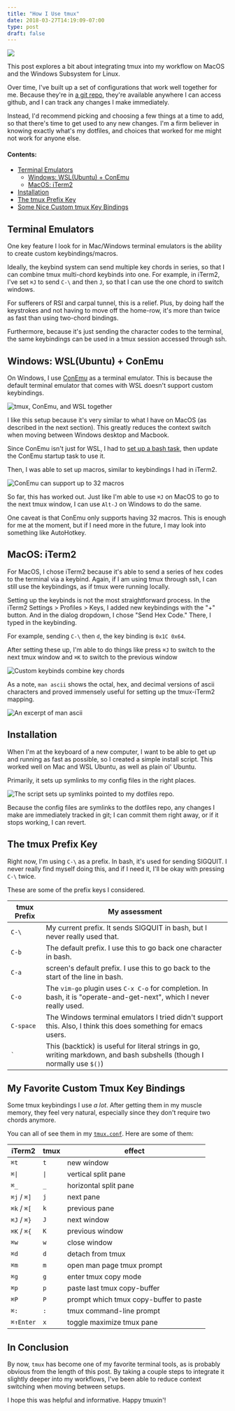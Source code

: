 ```yaml
---
title: "How I Use tmux"
date: 2018-03-27T14:19:09-07:00
type: post
draft: false
---
```


![](/images/tmux/donkeysay.gif)

This post explores a bit about integrating tmux into my workflow on MacOS and the Windows Subsystem for Linux.

Over time, I've built up a set of configurations that work well together for me. Because they're in [a git repo](https://github.com/jeffawang/dotfiles), they're available anywhere I can access github, and I can track any changes I make immediately.

Instead, I'd recommend picking and choosing a few things at a time to add, so that there's time to get used to any new changes. I'm a firm believer in knowing exactly what's my dotfiles, and choices that worked for me might not work for anyone else.

#### Contents:

- [Terminal Emulators](#terminal-emulators)
  - [Windows: WSL(Ubuntu) + ConEmu](#wsl-conemu)
  - [MacOS: iTerm2](#macos-iterm2)
- [Installation](#installation)
- [The tmux Prefix Key](#tmux-prefix)
- [Some Nice Custom tmux Key Bindings](#tmux-keybinds)

Terminal Emulators<a name="terminal-emulators"></a>
---

One key feature I look for in Mac/Windows terminal emulators is the ability to create custom keybindings/macros.

Ideally, the keybind system can send multiple key chords in series, so that I can combine tmux multi-chord keybinds into one. For example, in iTerm2, I've set `⌘J` to send `C-\` and then `J`, so that I can use the one chord to switch windows.

For sufferers of RSI and carpal tunnel, this is a relief. Plus, by doing half the keystrokes and not having to move off the home-row, it's more than twice as fast than using two-chord bindings.

Furthermore, because it's just sending the character codes to the terminal, the same keybindings can be used in a tmux session accessed through ssh.

Windows: WSL(Ubuntu) + ConEmu<a name="wsl-conemu"></a>
---

On Windows, I use [ConEmu](https://conemu.github.io/) as a terminal emulator. This is because the default terminal emulator that comes with WSL doesn't support custom keybindings.

<img src="/images/tmux/conemu_tmux.png" style="border-radius: 0" alt="tmux, ConEmu, and WSL together"/>

I like this setup because it's very similar to what I have on MacOS (as described in the next section). This greatly reduces the context switch when moving between Windows desktop and Macbook.

Since ConEmu isn't just for WSL, I had to [set up a bash task](/images/tmux/conemu_bash_task.png), then update the ConEmu startup task to use it.

Then, I was able to set up macros, similar to keybindings I had in iTerm2.

<img src="/images/tmux/conemu_settings.png" style="border-radius: 0" alt="ConEmu can support up to 32 macros"/>

So far, this has worked out. Just like I'm able to use `⌘J` on MacOS to go to the next tmux window, I can use `Alt-J` on Windows to do the same.

One caveat is that ConEmu only supports having 32 macros. This is enough for me at the moment, but if I need more in the future, I may look into something like AutoHotkey.

MacOS: iTerm2<a name="macos-iterm2"></a>
---

For MacOS, I chose iTerm2 because it's able to send a series of hex codes to the terminal via a keybind. Again, if I am using tmux through ssh, I can still use the keybindings, as if tmux were running locally.

Setting up the keybinds is not the most straightforward process. In the iTerm2 Settings > Profiles > Keys, I added new keybindings with the "+" button. And in the dialog dropdown, I chose "Send Hex Code." There, I typed in the keybinding.

For example, sending `C-\` then `d`, the key binding is `0x1C 0x64`.

After setting these up, I'm able to do things like press `⌘J` to switch to the next tmux window and `⌘K` to switch to the previous window

![Custom keybinds combine key chords](/images/tmux/iterm2_settings.png)

As a note, `man ascii` shows the octal, hex, and decimal versions of ascii characters and proved immensely useful for setting up the tmux-iTerm2 mapping.

![An excerpt of `man ascii`](/images/tmux/ascii_hex.png)

Installation<a name="installation"></a>
---

When I'm at the keyboard of a new computer, I want to be able to get up and running as fast as possible, so I created a simple install script.  This worked well on Mac and WSL Ubuntu, as well as plain ol' Ubuntu.

Primarily, it sets up symlinks to my config files in the right places.

![The script sets up symlinks pointed to my dotfiles repo.](/images/tmux/install_script.png)

Because the config files are symlinks to the dotfiles repo, any changes I make are immediately tracked in git; I can commit them right away, or if it stops working, I can revert.

The tmux Prefix Key<a name="tmux-prefix"></a>
---

Right now, I'm using `C-\` as a prefix. In bash, it's used for sending SIGQUIT. I never really find myself doing this, and if I need it, I'll be okay with pressing `C-\` twice.

These are some of the prefix keys I considered.

| tmux Prefix | My assessment                                                                                                                                                 |
| ----------- | ------------------------------------------------------------------------------------------------------------------------------------------------------------- |
| `C-\`       | My current prefix. It sends SIGQUIT in bash, but I never really used that.                                                                                    |
| `C-b`       | The default prefix. I use this to go back one character in bash.                                                                                              |
| `C-a`       | screen's default prefix. I use this to go back to the start of the line in bash.                                                                              |
| `C-o`       | The `vim-go` plugin uses `C-x C-o` for completion. In bash, it is "operate-and-get-next", which I never really used.                                          |
| `C-space`   | The Windows terminal emulators I tried didn't support this. Also, I think this does something for emacs users.                                                |
| `` ` ``     | This (backtick) is useful for literal strings in go, writing markdown, and bash subshells (though I normally use `$()`)                                       |

My Favorite Custom Tmux Key Bindings<a name="tmux-keybinds"></a>
---

Some tmux keybindings I use *a lot*. After getting them in my muscle memory, they feel very natural, especially since they don't require two chords anymore.

You can all of see them in my [`tmux.conf`](https://github.com/jeffawang/dotfiles/blob/master/tmux.conf). Here are some of them:

| iTerm2 | tmux | effect |
|--------|------|--------|
| `⌘t` | `t` | new window |
| <code>⌘\|</code>| <code>\|</code> | vertical split pane |
| `⌘_` | `_` | horizontal split pane |
| `⌘j` / `⌘]` | `j` | next pane |
| `⌘k` / `⌘[` | `k` | previous pane |
| `⌘J` / `⌘}` | `J` | next window |
| `⌘K` / `⌘{` | `K` | previous window |
| `⌘w` | `w` | close window |
| `⌘d` | `d` | detach from tmux |
| `⌘m` | `m` | open man page tmux prompt |
| `⌘g` | `g` | enter tmux copy mode |
| `⌘p` | `p` | paste last tmux copy-buffer |
| `⌘P` | `P` | prompt which tmux copy-buffer to paste |
| `⌘:` | `:` | tmux command-line prompt |
| `⌘↑Enter` | `x` | toggle maximize tmux pane |

In Conclusion
---

By now, `tmux` has become one of my favorite terminal tools, as is probably obvious from the length of this post. By taking a couple steps to integrate it slightly deeper into my workflows, I've been able to reduce context switching when moving between setups.

I hope this was helpful and informative. Happy tmuxin'!
